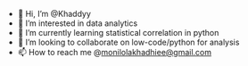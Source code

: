 - 👋 Hi, I’m @Khaddyy
- 👀 I’m interested in data analytics 
- 🌱 I’m currently learning statistical correlation in python 
- 💞️ I’m looking to collaborate on low-code/python for analysis
- 📫 How to reach me @monilolakhadhiee@gmail.com 

<!---
Khaddyy/Khaddyy is a ✨ special ✨ repository because its `README.md` (this file) appears on your GitHub profile.
You can click the Preview link to take a look at your changes.
--->

